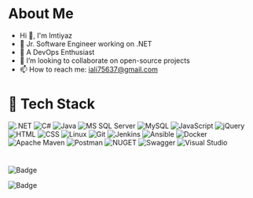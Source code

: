 # About Me
   
- Hi 👋, I'm Imtiyaz
- 🔭 Jr. Software Engineer working on .NET
- 🌱 A DevOps Enthusiast
- 👯 I’m looking to collaborate on open-source projects
- 📫 How to reach me: iali75637@gmail.com

# 💼 Tech Stack

![.NET](https://img.shields.io/badge/.NET-512BD4?style=for-the-badge&logo=dotnet&logoColor=white)
![C#](https://img.shields.io/badge/C%23-239120?style=for-the-badge&logo=c-sharp&logoColor=white)
![Java](https://img.shields.io/badge/Java-white?style=for-the-badge&logo=openjdk&logoColor=black)
![MS SQL Server](https://img.shields.io/badge/Microsoft%20SQL%20Server-CC2927?style=for-the-badge&logo=microsoft%20sql%20server&logoColor=white)
![MySQL](https://img.shields.io/badge/MySQL-005C84?style=for-the-badge&logo=mysql&logoColor=white)
![JavaScript](https://img.shields.io/badge/-javascript-F7DF1E?&style=for-the-badge&logo=javascript&logoColor=black)
![jQuery](https://img.shields.io/badge/jQuery-0769AD?style=for-the-badge&logo=jquery&logoColor=white)
![HTML](https://img.shields.io/badge/HTML5-E34F26?style=for-the-badge&logo=html5&logoColor=white) 
![CSS](https://img.shields.io/badge/-css3-1572B6?&style=for-the-badge&logo=css3&logoColor=white)
![Linux](https://img.shields.io/badge/Linux-FCC624?style=for-the-badge&logo=linux&logoColor=black)
![Git](https://img.shields.io/badge/-Git-F05032?&style=for-the-badge&logo=git&logoColor=white)
![Jenkins](https://img.shields.io/badge/Jenkins-D24939?style=for-the-badge&logo=Jenkins&logoColor=white)
![Ansible](https://img.shields.io/badge/Ansible-000000?style=for-the-badge&logo=ansible&logoColor=white)
![Docker](https://img.shields.io/badge/Docker-2CA5E0?style=for-the-badge&logo=docker&logoColor=white)
![Apache Maven](https://img.shields.io/badge/apache_maven-C71A36?style=for-the-badge&logo=apachemaven&logoColor=white) 
![Postman](https://img.shields.io/badge/Postman-FF6C37?style=for-the-badge&logo=Postman&logoColor=white)
![NUGET](https://img.shields.io/badge/NuGet-004880?style=for-the-badge&logo=nuget&logoColor=white)
![Swagger](https://img.shields.io/badge/Swagger-85EA2D?style=for-the-badge&logo=Swagger&logoColor=white)
![Visual Studio](https://img.shields.io/badge/Visual_Studio-5C2D91?style=for-the-badge&logo=visual%20studio&logoColor=white)
<!-- ![INTELLIJ IDEA](https://img.shields.io/badge/IntelliJ_IDEA-000000.svg?style=for-the-badge&logo=intellij-idea&logoColor=white) -->
<!-- ![VS Code](https://img.shields.io/badge/-VSCode-007ACC?&style=for-the-badge&logo=visual-studio-code&logoColor=white) -->
<!-- ![Notepad++](https://img.shields.io/badge/Notepad++-90E59A.svg?style=for-the-badge&logo=notepad%2B%2B&logoColor=black) -->
<!-- ![Kubernetes](https://img.shields.io/badge/kubernetes-326ce5.svg?&style=for-the-badge&logo=kubernetes&logoColor=white)
<!-- ![Apache](https://img.shields.io/badge/Apache-D22128?style=for-the-badge&logo=Apache&logoColor=white) -->





#
<!-- GitHub Stats -->
![Badge](https://github-readme-stats.vercel.app/api?username=imtiyaz786&theme=midnight-purple&show_icons=true)   

<!-- Streak Stats-->
![Badge](https://github-readme-streak-stats.herokuapp.com/?user=imtiyaz786&theme=midnight-purple&show_icons=true)

<!-- Activity Graph
![Badge](https://activity-graph.herokuapp.com/graph?username=imtiyaz786&theme=minimal)
-->
 
<!-- Profile Summary Card
![Badge](https://github-profile-summary-cards.vercel.app/api/cards/profile-details?username=imtiyaz786&theme=vue)
-->

<!-- Most Used Language
![Badge](https://github-readme-stats.vercel.app/api/top-langs/?username=imtiyaz786)
-->

<!-- Profile Hits Counter
![Badge](https://hits.seeyoufarm.com/api/count/incr/badge.svg?url=https%3A%2F%2Fgithub.com%2Fimtiyaz7861212%2Fhit-counter)
-->


<!-- Trophy Stats
![Badge](https://github-profile-trophy.vercel.app/?username=imtiyaz786)
-->

<!--
**imtiyaz786/imtiyaz786** is a ✨ _special_ ✨ repository because its `README.md` (this file) appears on your GitHub profile.
-->

